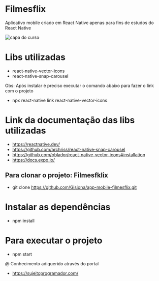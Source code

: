 # Filmesflix
Aplicativo mobile criado em React Native apenas para fins de estudos do React Native

![capa do curso](https://i.pinimg.com/originals/2e/0e/70/2e0e70a3a942ca891c794439cd2b643d.png)

# Libs utilizadas
- react-native-vector-icons
- react-native-snap-carousel

Obs: Após instalar é preciso executar o comando abaixo para fazer o link com o projeto
- npx react-native link react-native-vector-icons

# Link da documentação das libs utilizadas
- https://reactnative.dev/
- https://github.com/archriss/react-native-snap-carousel
- https://github.com/oblador/react-native-vector-icons#installation
- https://docs.expo.io/

## Para clonar o projeto: Filmesfklix
- git clone https://github.com/Gisiona/app-mobile-filmesflix.git

# Instalar as dependências
- npm install

# Para executar o projeto
- npm start

@ Conhecimento adiquerido através do portal
- https://sujeitoprogramador.com/
